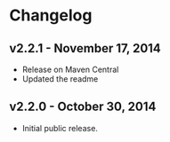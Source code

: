 # Changelog

## v2.2.1 - November 17, 2014

* Release on Maven Central
* Updated the readme

## v2.2.0 - October 30, 2014

* Initial public release.
